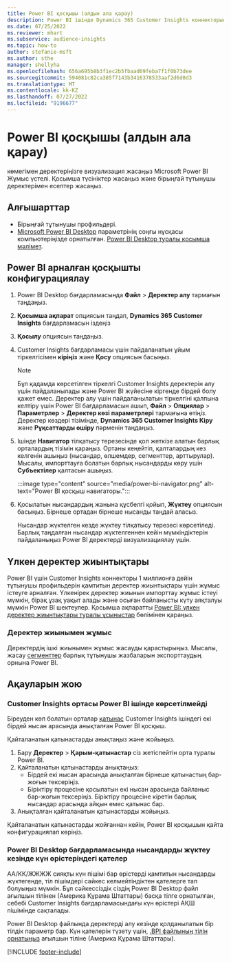 ```yaml
---
title: Power BI қосқышы (алдын ала қарау)
description: Power BI ішінде Dynamics 365 Customer Insights коннекторын пайдалану жолы туралы ақпарат.
ms.date: 07/25/2022
ms.reviewer: mhart
ms.subservice: audience-insights
ms.topic: how-to
author: stefanie-msft
ms.author: sthe
manager: shellyha
ms.openlocfilehash: 656a695b8b3f1ec2b5fbaad69feba7f1f0b73dee
ms.sourcegitcommit: 594081c82ca385f7143b3416378533aaf2d6d0d3
ms.translationtype: MT
ms.contentlocale: kk-KZ
ms.lasthandoff: 07/27/2022
ms.locfileid: "9196677"
---
```

# <a name="power-bi-connector-preview"></a>Power BI қосқышы (алдын ала қарау)

көмегімен деректеріңізге визуализация жасаңыз Microsoft Power BI Жұмыс үстелі. Қосымша түсініктер жасаңыз және бірыңғай тұтынушы деректерімен есептер жасаңыз.

## <a name="prerequisites"></a>Алғышарттар

- Бірыңғай тұтынушы профильдері.
- [Microsoft Power BI Desktop](https://powerbi.microsoft.com/desktop/) параметрінің соңғы нұсқасы компьютеріңізде орнатылған. [Power BI Desktop туралы қосымша мәлімет](/power-bi/desktop-what-is-desktop).

## <a name="configure-the-connector-for-power-bi"></a>Power BI арналған қосқышты конфигурациялау

1. Power BI Desktop бағдарламасында **Файл** > **Деректер алу** тармағын таңдаңыз.

1. **Қосымша ақпарат** опциясын таңдап, **Dynamics 365 Customer Insights** бағдарламасын іздеңіз

1. **Қосылу** опциясын таңдаңыз.

1. Customer Insights бағдарламасы үшін пайдаланатын ұйым тіркелгісімен **кіріңіз** және **Қосу** опциясын басыңыз.
   > [!NOTE]
   > Бұл қадамда көрсетілген тіркелгі Customer Insights деректерін алу үшін пайдаланылады және Power BI жүйесіне кіргенде бірдей болу қажет емес. Деректер алу үшін пайдаланылатын тіркелгіні қалпына келтіру үшін Power BI бағдарламасын ашып, **Файл** > **Опциялар** > **Параметрлер** > **Деректер көзі параметрлері** тармағына өтіңіз. Деректер көздері тізімінде, **Dynamics 365 Customer Insights Кіру** және **Рұқсаттарды өшіру** пәрменін таңдаңыз.  

1. Ішінде **Навигатор** тілқатысу терезесінде қол жеткізе алатын барлық орталардың тізімін қараңыз. Ортаны кеңейтіп, қалталардың кез келгенін ашыңыз (нысандар, өлшемдер, сегменттер, арттырулар). Мысалы, импорттауға болатын барлық нысандарды көру үшін **Субъектілер** қалтасын ашыңыз.

   :::image type="content" source="media/power-bi-navigator.png" alt-text="Power BI қосқыш навигаторы.":::

1. Қосылатын нысандардың жанына құсбелгі қойып, **Жүктеу** опциясын басыңыз. Бірнеше ортадан бірнеше нысанды таңдай аласыз.

   Нысандар жүктелген кезде жүктеу тілқатысу терезесі көрсетіледі. Барлық таңдалған нысандар жүктелгеннен кейін мүмкіндіктерін пайдаланыңыз Power BI деректерді визуализациялау үшін.

## <a name="large-data-sets"></a>Үлкен деректер жиынтықтары

Power BI үшін Customer Insights коннекторы 1 миллионға дейін тұтынушы профильдерін қамтитын деректер жиынтықтары үшін жұмыс істеуге арналған. Үлкенірек деректер жиынын импорттау жұмыс істеуі мүмкін, бірақ ұзақ уақыт алады және осыған байланысты күту аяқталуы мүмкін Power BI шектеулер. Қосымша ақпаратты [Power BI: үлкен деректер жиынтықтары туралы ұсыныстар](/power-bi/admin/service-premium-what-is#large-datasets) бөлімінен қараңыз.

### <a name="work-with-a-subset-of-data"></a>Деректер жиынымен жұмыс

Деректердің ішкі жиынымен жұмыс жасауды қарастырыңыз. Мысалы, жасау [сегменттер](segments.md) барлық тұтынушы жазбаларын экспорттаудың орнына Power BI.

## <a name="troubleshooting"></a>Ақауларын жою

### <a name="customer-insights-environment-doesnt-show-in-power-bi"></a>Customer Insights ортасы Power BI ішінде көрсетілмейді

Біреуден көп болатын орталар [қатынас](relationships.md) Customer Insights ішіндегі екі бірдей нысан арасында анықталған Power BI қосқыш.

Қайталанатын қатынастарды анықтаңыз және жойыңыз.

1. Бару **Деректер** > **Қарым-қатынастар** сіз жетіспейтін орта туралы Power BI.
1. Қайталанатын қатынастарды анықтаңыз:
   - Бірдей екі нысан арасында анықталған бірнеше қатынастың бар-жоғын тексеріңіз.
   - Біріктіру процесіне қосылатын екі нысан арасында байланыс бар-жоғын тексеріңіз. Біріктіру процесіне кіретін барлық нысандар арасында айқын емес қатынас бар.
1. Анықталған қайталанатын қатынастарды жойыңыз.

Қайталанатын қатынастарды жойғаннан кейін, Power BI қосқышын қайта конфигурациялап көріңіз.

### <a name="errors-on-date-fields-when-loading-entities-in-power-bi-desktop"></a>Power BI Desktop бағдарламасында нысандарды жүктеу кезінде күн өрістеріндегі қателер

АА/КК/ЖЖЖЖ сияқты күн пішімі бар өрістерді қамтитын нысандарды жүктегенде, тіл пішімдері сәйкес келмейтіндіктен қателерге тап болуыңыз мүмкін. Бұл сәйкессіздік сіздің Power BI Desktop файл ағылшын тілінен (Америка Құрама Штаттары) басқа тілге орнатылған, себебі Customer Insights бағдарламасындағы күн өрістері АҚШ пішімінде сақталады.

Power BI Desktop файлында деректерді алу кезінде қолданылатын бір тілдік параметр бар. Күн қателерін түзету үшін, [.BPI файлының тілін орнатыңыз](/power-bi/fundamentals/supported-languages-countries-regions#choose-the-language-or-locale-of-power-bi-desktop) ағылшын тіліне (Америка Құрама Штаттары).

[!INCLUDE [footer-include](includes/footer-banner.md)]
